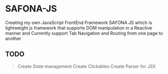 # SAFONA-JS
Creating my own JavaScript FrontEnd Framework SAFONA JS which is lightweight js framework that supports DOM manipulation in a Reactive manner and Currently support Tab Navigation and Routing from one page to another

## TODO
 > Create State management
 > Create Clickables
 > Create Parser for JSX